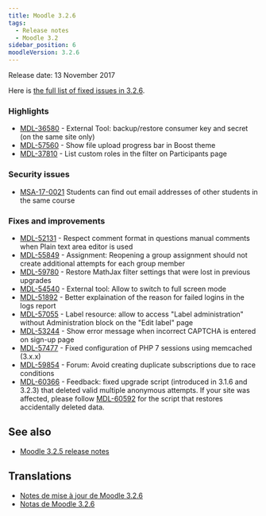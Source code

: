 ```yaml
---
title: Moodle 3.2.6
tags:
  - Release notes
  - Moodle 3.2
sidebar_position: 6
moodleVersion: 3.2.6
---
```


Release date: 13 November 2017

Here is [the full list of fixed issues in 3.2.6](https://tracker.moodle.org/secure/IssueNavigator!executeAdvanced.jspa?jqlQuery=project+%3D+mdl+AND+resolution+%3D+fixed+AND+fixVersion+in+%28%223.2.6%22%29+ORDER+BY+priority+DESC&runQuery=true&clear=true).

### Highlights

- [MDL-36580](https://tracker.moodle.org/browse/MDL-36580) - External Tool: backup/restore consumer key and secret (on the same site only)
- [MDL-57560](https://tracker.moodle.org/browse/MDL-57560) - Show file upload progress bar in Boost theme
- [MDL-37810](https://tracker.moodle.org/browse/MDL-37810) - List custom roles in the filter on Participants page

### Security issues

- [MSA-17-0021](https://moodle.org/mod/forum/discuss.php?d=361784) Students can find out email addresses of other students in the same course

### Fixes and improvements

- [MDL-52131](https://tracker.moodle.org/browse/MDL-52131) - Respect comment format in questions manual comments when Plain text area editor is used
- [MDL-55849](https://tracker.moodle.org/browse/MDL-55849) - Assignment: Reopening a group assignment should not create additional attempts for each group member
- [MDL-59780](https://tracker.moodle.org/browse/MDL-59780) - Restore MathJax filter settings that were lost in previous upgrades
- [MDL-54540](https://tracker.moodle.org/browse/MDL-54540) - External tool: Allow to switch to full screen mode
- [MDL-51892](https://tracker.moodle.org/browse/MDL-51892) - Better explaination of the reason for failed logins in the logs report
- [MDL-57055](https://tracker.moodle.org/browse/MDL-57055) - Label resource: allow to access "Label administration" without Administration block on the "Edit label" page
- [MDL-53244](https://tracker.moodle.org/browse/MDL-53244) - Show error message when incorrect CAPTCHA is entered on sign-up page
- [MDL-57477](https://tracker.moodle.org/browse/MDL-57477) - Fixed configuration of PHP 7 sessions using memcached (3.x.x)
- [MDL-59854](https://tracker.moodle.org/browse/MDL-59854) - Forum: Avoid creating duplicate subscriptions due to race conditions
- [MDL-60366](https://tracker.moodle.org/browse/MDL-60366) - Feedback: fixed upgrade script (introduced in 3.1.6 and 3.2.3) that deleted valid multiple anonymous attempts. If your site was affected, please follow [MDL-60592](https://tracker.moodle.org/browse/MDL-60592) for the script that restores accidentally deleted data.

## See also

- [Moodle 3.2.5 release notes](/general/releases/3.2/3.2.5)

## Translations

- [Notes de mise à jour de Moodle 3.2.6](https://docs.moodle.org/fr/Notes_de_mise_à_jour_de_Moodle_3.2.6)
- [Notas de Moodle 3.2.6](https://docs.moodle.org/es/Notas_de_Moodle_3.2.6)

